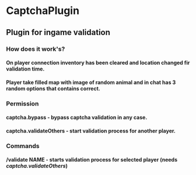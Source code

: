 # CaptchaPlugin

## Plugin for ingame validation

### How does it work's?

#### On player connection inventory has been cleared and location changed fir validation time.
#### Player take filled map with image of random animal and in chat has 3 random options that contains correct.


### Permission

#### captcha.bypass - bypass captcha validation in any case.
#### captcha.validateOthers - start validation process for another player.


### Commands

#### /validate NAME - starts validation process for selected player (needs *captcha.validateOthers*)